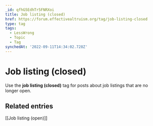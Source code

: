 ```yaml
---
_id: qfhG5EdhTr5FNRXoi
title: Job listing (closed)
href: https://forum.effectivealtruism.org/tag/job-listing-closed
type: tag
tags:
  - LessWrong
  - Topic
  - Tag
synchedAt: '2022-09-11T14:34:02.728Z'
---
```

# Job listing (closed)

Use the **job listing (closed)** tag for posts about job listings that are no longer open.

Related entries
---------------

[[Job listing (open)]]